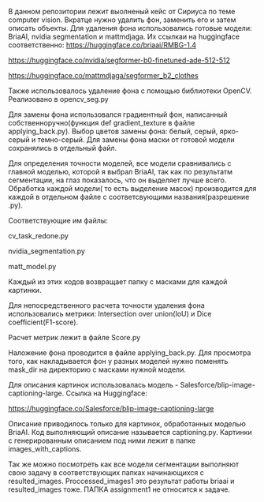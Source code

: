 В данном репозитории лежит выолненый кейс от Сириуса по теме computer vision. Вкратце нужно удалить фон, заменить его и затем описать объекты. 
Для удаления фона использовались готовые модели: BriaAI, nvidia segmentation и mattmdjaga. Их ссылкаи на huggingface соответственно: 
https://huggingface.co/briaai/RMBG-1.4 

https://huggingface.co/nvidia/segformer-b0-finetuned-ade-512-512

https://huggingface.co/mattmdjaga/segformer_b2_clothes

Также использовалось удаление фона с помощью библиотеки OpenCV. Реализовано в opencv_seg.py 

Для замены фона использовался градиентный фон, написанный собственноручно(функция def gradient_texture в файле applying_back.py). Выбор цветов замены фона: белый, серый, ярко-серый и темно-серый. Для замены фона маски от готовой модели сохранялись в отдельный файл.

Для определения точности моделей, все модели сравнивались с главной моделью, которой я выбрал BriaAI, так как по результатм сегментации, на глаз показалось, что он выделяет лучше всего.
Обработка каждой модели( то есть выделение масок) производится для каждой в отдельном файле с соответсвующими названия(разрешение .py).

Соответствующие им файлы:

cv_task_redone.py

nvidia_segmentation.py

matt_model.py

Каждый из этих кодов возвращает папку с масками для каждой картинки.

Для непосредственного расчета точности удаления фона использовались метрики: Intersection over union(IoU) и Dice coefficient(F1-score).

Расчет метрик лежит в файле Score.py

Наложение фона проводится в файле applying_back.py. Для просмотра того, как накладывается фон у разных моделей нужно поменять mask_dir на директорию с масками нужной модели.

Для описания картинок использовалась модель - Salesforce/blip-image-captioning-large.
Ссылка на Huggingface:

https://huggingface.co/Salesforce/blip-image-captioning-large

Описание приводилось только для картинок, обработанных моделью BriaAI. Код выполняющий описание называется captioning.py. Картинки с генерированным описанием под ними лежит в папке images_with_captions.

Так же можно посмотреть как все модели сегментации выполняют свою задачу в соответствующих папках начинающихся с resulted_images. Proccessed_images1 это результат работы briaai и resulted_images тоже.
ПАПКА assignment1 не относится к задаче. 

